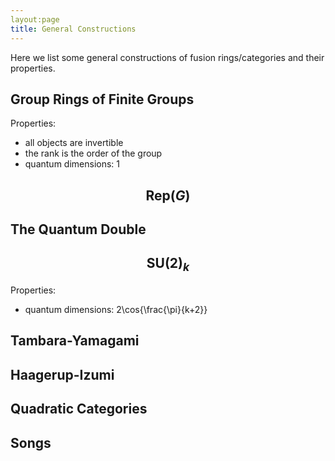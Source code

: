 ```yaml
---
layout:page
title: General Constructions
---
```


Here we list some general constructions of fusion rings/categories and their properties.

## Group Rings of Finite Groups

Properties: 

* all objects are invertible
* the rank is the order of the group
* quantum dimensions: 1

## $$\text{Rep}(G)$$

## The Quantum Double

## $$\text{SU}(2)_k$$

Properties: 

* quantum dimensions: 2\cos{\frac{\pi}{k+2}}

## Tambara-Yamagami 

## Haagerup-Izumi

## Quadratic Categories

## Songs





